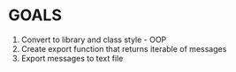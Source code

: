 GOALS
=====

1. Convert to library and class style - OOP
2. Create export function that returns iterable of messages
3. Export messages to text file


